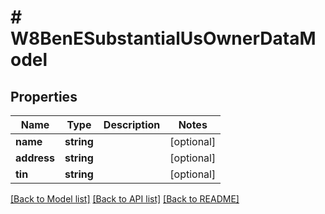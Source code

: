 # # W8BenESubstantialUsOwnerDataModel

## Properties

Name | Type | Description | Notes
------------ | ------------- | ------------- | -------------
**name** | **string** |  | [optional]
**address** | **string** |  | [optional]
**tin** | **string** |  | [optional]

[[Back to Model list]](../../../README.md#models) [[Back to API list]](../../../README.md#endpoints) [[Back to README]](../../../README.md)
